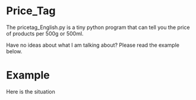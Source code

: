 # Price_Tag

The pricetag_English.py is a tiny python program that can tell you the price of products per 500g or 500ml.

Have no ideas about what I am talking about?
Please read the example below.

# Example
Here is the situation
